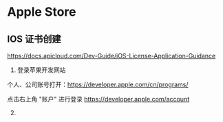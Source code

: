 # Apple Store

## IOS 证书创建

https://docs.apicloud.com/Dev-Guide/iOS-License-Application-Guidance

1. 登录苹果开发网站

  个人、公司账号打开：https://developer.apple.com/cn/programs/

  点击右上角 "账户" 进行登录 https://developer.apple.com/account

2. 